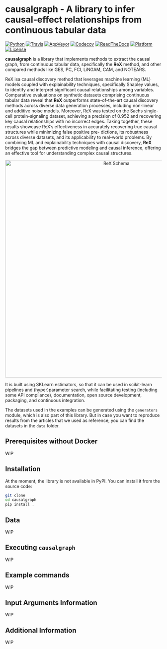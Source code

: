 # causalgraph - A library to infer causal-effect relationships from continuous tabular data

[![Python](https://img.shields.io/badge/Python-3.10%2B-blue.svg)](https://www.python.org/downloads/release/python-31012/)
[![Travis](https://travis-ci.org/scikit-learn-contrib/project-template.svg?branch=master)](https://travis-ci.org/scikit-learn-contrib/project-template)
[![AppVeyor](https://ci.appveyor.com/api/projects/status/coy2qqaqr1rnnt5y/branch/master?svg=true)](https://ci.appveyor.com/project/glemaitre/project-template)
[![Codecov](https://codecov.io/gh/renero/causalgraph/graph/badge.svg?token=HCV0IJDFLQ)](https://codecov.io/gh/renero/causalgraph)
[![ReadTheDocs](https://readthedocs.org/projects/sklearn-template/badge/?version=latest)](https://sklearn-template.readthedocs.io/en/latest/?badge=latest)
[![Platform](https://img.shields.io/badge/Platform-Linux%20%7C%20macOS-lightgrey.svg)](#)
[![License](https://img.shields.io/badge/License-MIT-green.svg)](https://opensource.org/licenses/MIT)


**causalgraph** is a library that implements methods to extract the causal graph,
from continuous tabular data, specifically the **ReX** method, and other compared methods
like GES, PC, FCI, LiNGAM, CAM, and NOTEARS.

ReX isa causal discovery method that leverages machine learning (ML) models 
coupled with explainability techniques, specifically Shapley values, to 
identify and interpret significant causal relationships among variables. 
Comparative evaluations on synthetic datasets comprising continuous tabular 
data reveal that **ReX** outperforms state-of-the-art causal discovery methods 
across diverse data generation processes, including non-linear and additive 
noise models. Moreover, ReX was tested on the Sachs single-cell 
protein-signaling dataset, achieving a precision of 0.952 and recovering 
key causal relationships with no incorrect edges. Taking together, these 
results showcase ReX’s effectiveness in accurately recovering true causal 
structures while minimizing false positive pre- dictions, its robustness 
across diverse datasets, and its applicability to real-world problems. 
By combining ML and explainability techniques with causal discovery, **ReX** 
bridges the gap between predictive modeling and causal inference, offering an 
effective tool for understanding complex causal structures.

<p align="center">
    <img src="https://github.com/renero/causalgraph/blob/main/REX.png" 
    alt="ReX Schema" width="700">
</p>

It is built using SKLearn estimators, so that it can be used in scikit-learn 
pipelines and (hyper)parameter search, while facilitating testing (including 
some API compliance), documentation, open source development, packaging, 
and continuous integration.

The datasets used in the examples can be generated using the `generators` 
module, which is also part of this library. But in case you want to 
reproduce results from the articles that we used as reference, you can find 
the datasets in the `data` folder.

## Prerequisites without Docker

WIP

## Installation

At the moment, the library is not available in PyPI. You can install it from the source code:

```bash
git clone
cd causalgraph
pip install .
```

## Data

WIP

## Executing `causalgraph`

WIP

## Example commands

WIP

## Input Arguments Information

WIP

## Additional Information

WIP